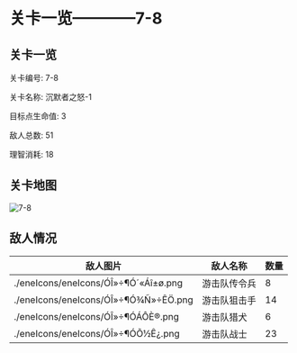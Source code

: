 # 关卡一览————7-8


## 关卡一览

关卡编号: 7-8

关卡名称: 沉默者之怒-1

目标点生命值: 3

敌人总数: 51

理智消耗: 18


## 关卡地图
![7-8](./oprMap/7-8.png)

## 敌人情况

| 敌人图片 | 敌人名称 | 数量  |
|---------|-----|-----|
| ./eneIcons/eneIcons/ÓÎ»÷¶Ó´«Áî±ø.png| 游击队传令兵  |   8  |
| ./eneIcons/eneIcons/ÓÎ»÷¶Ó¾Ñ»÷ÊÖ.png| 游击队狙击手  |   14  |
| ./eneIcons/eneIcons/ÓÎ»÷¶ÓÁÔÈ®.png| 游击队猎犬  |   6  |
| ./eneIcons/eneIcons/ÓÎ»÷¶ÓÕ½Ê¿.png| 游击队战士  |   23  |
